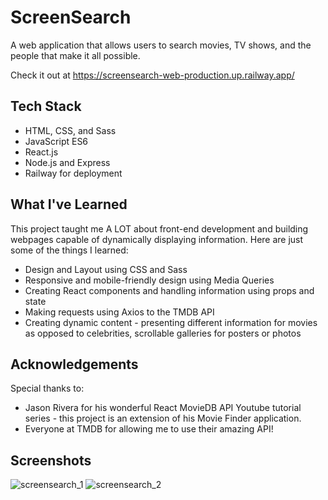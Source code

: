 # ScreenSearch
A web application that allows users to search movies, TV shows, and the people that make it all possible.

Check it out at https://screensearch-web-production.up.railway.app/ 


## Tech Stack
- HTML, CSS, and Sass
- JavaScript ES6
- React.js
- Node.js and Express
- Railway for deployment

## What I've Learned
This project taught me A LOT about front-end development and building webpages capable of dynamically displaying information.
Here are just some of the things I learned:
- Design and Layout using CSS and Sass
- Responsive and mobile-friendly design using Media Queries
- Creating React components and handling information using props and state
- Making requests using Axios to the TMDB API
- Creating dynamic content - presenting different information for movies as opposed to celebrities, scrollable galleries for posters or photos

## Acknowledgements
Special thanks to: 
- Jason Rivera for his wonderful React MovieDB API Youtube tutorial series - this project is an extension of his Movie Finder application.
- Everyone at TMDB for allowing me to use their amazing API!

## Screenshots
![screensearch_1](https://user-images.githubusercontent.com/55124377/157555038-103c1cc2-3874-4705-b4f1-f4986e7b9dff.PNG)
![screensearch_2](https://user-images.githubusercontent.com/55124377/157555650-7ef8f4ab-d0ca-48fc-b2ab-9a65b4e40b08.PNG)


